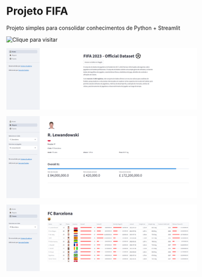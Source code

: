 # Projeto FIFA

Projeto simples para consolidar conhecimentos de Python + Streamlit

![Clique para visitar](https://augusto-fifa-dash.streamlit.app/)

![1748032123566](image/README/1748032123566.png)

![1748032140425](image/README/1748032140425.png)

![1748032157641](image/README/1748032157641.png)
